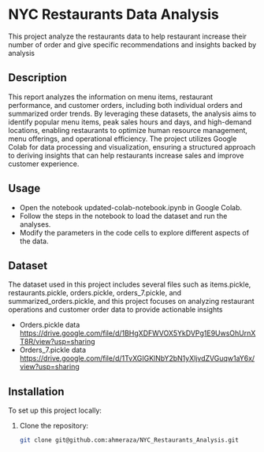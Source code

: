 # NYC Restaurants Data Analysis

This project analyze the restaurants data to help restaurant increase their number of 
order and give specific recommendations and insights backed by analysis

## Description

This report analyzes the information on menu items, restaurant performance, and customer orders, 
including both individual orders and summarized order trends. By leveraging these datasets, 
the analysis aims to identify popular menu items, peak sales hours and days, and high-demand locations, 
enabling restaurants to optimize human resource management, menu offerings, and operational efficiency. 
The project utilizes Google Colab for data processing and visualization, ensuring a structured approach 
to deriving insights that can help restaurants increase sales and improve customer experience. 

## Usage

- Open the notebook updated-colab-notebook.ipynb in Google Colab.
- Follow the steps in the notebook to load the dataset and run the analyses.
- Modify the parameters in the code cells to explore different aspects of the data.

## Dataset 

The dataset used in this project includes several files such as items.pickle, restaurants.pickle, orders.pickle,
orders_7.pickle, and summarized_orders.pickle, and this project focuses on analyzing restaurant operations 
and customer order data to provide actionable insights

- Orders.pickle data https://drive.google.com/file/d/1BHgXDFWVOX5YkDVPg1E9UwsOhUrnXT8R/view?usp=sharing
- Orders_7.pickle data https://drive.google.com/file/d/1TvXGIGKlNbY2bN1yXljvdZVGuqw1aY6x/view?usp=sharing


## Installation
To set up this project locally:
1. Clone the repository:
   ```bash
   git clone git@github.com:ahmeraza/NYC_Restaurants_Analysis.git
```

